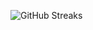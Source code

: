 ![GitHub Streaks](https://github-streaks-mqc9.onrender.com/streak/happilli/image?theme=midnight&cache_bust=1743736974&lang=ja)
